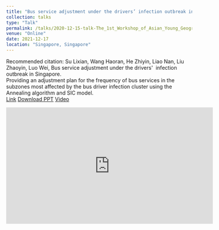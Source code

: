 ```yaml
---
title: "Bus service adjustment under the drivers’ infection outbreak in Singapore"
collection: talks
type: "Talk"
permalink: /talks/2020-12-15-talk-The_1st_Workshop_of_Asian_Young_Geographers
venue: "Online"
date: 2021-12-17
location: "Singapore, Singapore"
---
```


Recommended citation: Su Lixian, Wang Haoran, He Zhiyin, Liao Nan, Liu Zhaoyin, Luo Wei, Bus service adjustment under the drivers'  infection outbreak in Singapore. <br>
Providing an adjustment plan for the frequency of bus services in the subzones most affected by the bus driver infection cluster using the Annealing algorithm and SIC model.<br>
[Link](http://www.aga-ygwg.com/#/Events/2021/1) [Download PPT](http://LixianSu.github.io/files/The_First_Asian_Young_Geographers_Workshop.pptx) [Video](https://www.youtube.com/watch?v=FBDEw_99zzM)

<iframe width="560" height="315" src="https://www.youtube.com/watch?v=FBDEw_99zzM" frameborder="0" allow="accelerometer; autoplay; clipboard-write; encrypted-media; gyroscope; picture-in-picture" allowfullscreen></iframe>
